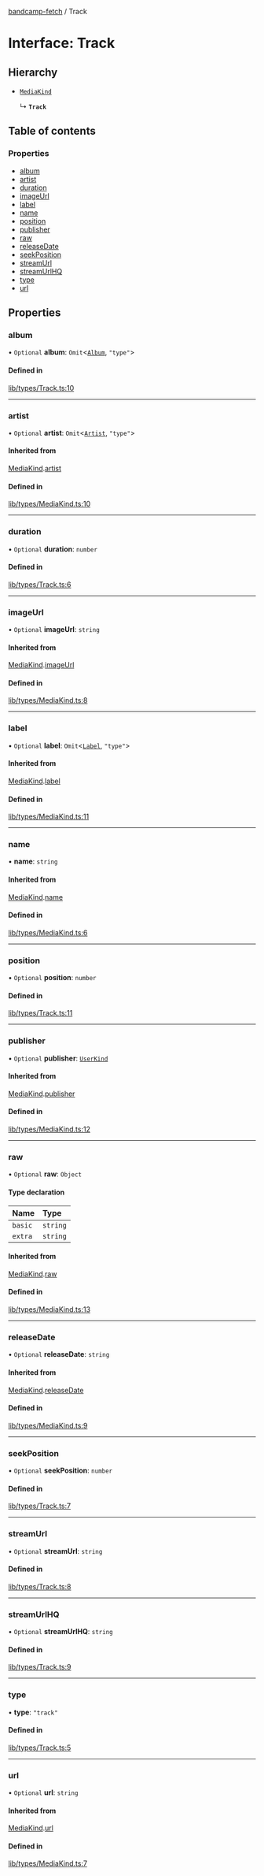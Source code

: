 [bandcamp-fetch](../README.md) / Track

# Interface: Track

## Hierarchy

- [`MediaKind`](MediaKind.md)

  ↳ **`Track`**

## Table of contents

### Properties

- [album](Track.md#album)
- [artist](Track.md#artist)
- [duration](Track.md#duration)
- [imageUrl](Track.md#imageurl)
- [label](Track.md#label)
- [name](Track.md#name)
- [position](Track.md#position)
- [publisher](Track.md#publisher)
- [raw](Track.md#raw)
- [releaseDate](Track.md#releasedate)
- [seekPosition](Track.md#seekposition)
- [streamUrl](Track.md#streamurl)
- [streamUrlHQ](Track.md#streamurlhq)
- [type](Track.md#type)
- [url](Track.md#url)

## Properties

### album

• `Optional` **album**: `Omit`<[`Album`](Album.md), ``"type"``\>

#### Defined in

[lib/types/Track.ts:10](https://github.com/patrickkfkan/bandcamp-fetch/blob/7815c68/src/lib/types/Track.ts#L10)

___

### artist

• `Optional` **artist**: `Omit`<[`Artist`](Artist.md), ``"type"``\>

#### Inherited from

[MediaKind](MediaKind.md).[artist](MediaKind.md#artist)

#### Defined in

[lib/types/MediaKind.ts:10](https://github.com/patrickkfkan/bandcamp-fetch/blob/7815c68/src/lib/types/MediaKind.ts#L10)

___

### duration

• `Optional` **duration**: `number`

#### Defined in

[lib/types/Track.ts:6](https://github.com/patrickkfkan/bandcamp-fetch/blob/7815c68/src/lib/types/Track.ts#L6)

___

### imageUrl

• `Optional` **imageUrl**: `string`

#### Inherited from

[MediaKind](MediaKind.md).[imageUrl](MediaKind.md#imageurl)

#### Defined in

[lib/types/MediaKind.ts:8](https://github.com/patrickkfkan/bandcamp-fetch/blob/7815c68/src/lib/types/MediaKind.ts#L8)

___

### label

• `Optional` **label**: `Omit`<[`Label`](Label.md), ``"type"``\>

#### Inherited from

[MediaKind](MediaKind.md).[label](MediaKind.md#label)

#### Defined in

[lib/types/MediaKind.ts:11](https://github.com/patrickkfkan/bandcamp-fetch/blob/7815c68/src/lib/types/MediaKind.ts#L11)

___

### name

• **name**: `string`

#### Inherited from

[MediaKind](MediaKind.md).[name](MediaKind.md#name)

#### Defined in

[lib/types/MediaKind.ts:6](https://github.com/patrickkfkan/bandcamp-fetch/blob/7815c68/src/lib/types/MediaKind.ts#L6)

___

### position

• `Optional` **position**: `number`

#### Defined in

[lib/types/Track.ts:11](https://github.com/patrickkfkan/bandcamp-fetch/blob/7815c68/src/lib/types/Track.ts#L11)

___

### publisher

• `Optional` **publisher**: [`UserKind`](UserKind.md)

#### Inherited from

[MediaKind](MediaKind.md).[publisher](MediaKind.md#publisher)

#### Defined in

[lib/types/MediaKind.ts:12](https://github.com/patrickkfkan/bandcamp-fetch/blob/7815c68/src/lib/types/MediaKind.ts#L12)

___

### raw

• `Optional` **raw**: `Object`

#### Type declaration

| Name | Type |
| :------ | :------ |
| `basic` | `string` |
| `extra` | `string` |

#### Inherited from

[MediaKind](MediaKind.md).[raw](MediaKind.md#raw)

#### Defined in

[lib/types/MediaKind.ts:13](https://github.com/patrickkfkan/bandcamp-fetch/blob/7815c68/src/lib/types/MediaKind.ts#L13)

___

### releaseDate

• `Optional` **releaseDate**: `string`

#### Inherited from

[MediaKind](MediaKind.md).[releaseDate](MediaKind.md#releasedate)

#### Defined in

[lib/types/MediaKind.ts:9](https://github.com/patrickkfkan/bandcamp-fetch/blob/7815c68/src/lib/types/MediaKind.ts#L9)

___

### seekPosition

• `Optional` **seekPosition**: `number`

#### Defined in

[lib/types/Track.ts:7](https://github.com/patrickkfkan/bandcamp-fetch/blob/7815c68/src/lib/types/Track.ts#L7)

___

### streamUrl

• `Optional` **streamUrl**: `string`

#### Defined in

[lib/types/Track.ts:8](https://github.com/patrickkfkan/bandcamp-fetch/blob/7815c68/src/lib/types/Track.ts#L8)

___

### streamUrlHQ

• `Optional` **streamUrlHQ**: `string`

#### Defined in

[lib/types/Track.ts:9](https://github.com/patrickkfkan/bandcamp-fetch/blob/7815c68/src/lib/types/Track.ts#L9)

___

### type

• **type**: ``"track"``

#### Defined in

[lib/types/Track.ts:5](https://github.com/patrickkfkan/bandcamp-fetch/blob/7815c68/src/lib/types/Track.ts#L5)

___

### url

• `Optional` **url**: `string`

#### Inherited from

[MediaKind](MediaKind.md).[url](MediaKind.md#url)

#### Defined in

[lib/types/MediaKind.ts:7](https://github.com/patrickkfkan/bandcamp-fetch/blob/7815c68/src/lib/types/MediaKind.ts#L7)

